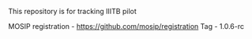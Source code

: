 This repository is for tracking IIITB pilot

MOSIP registration - https://github.com/mosip/registration
Tag - 1.0.6-rc
